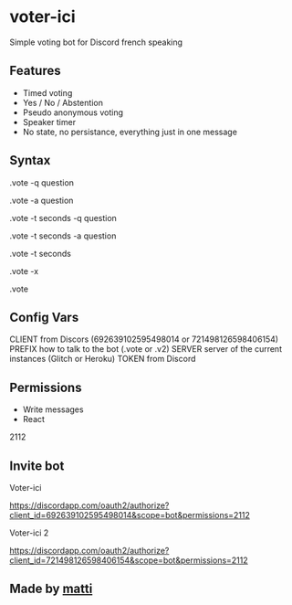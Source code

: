 # voter-ici

Simple voting bot for Discord french speaking

## Features

- Timed voting
- Yes / No / Abstention
- Pseudo anonymous voting
- Speaker timer
- No state, no persistance, everything just in one message

## Syntax

.vote -q question

.vote -a question

.vote -t seconds -q question

.vote -t seconds -a question

.vote -t seconds

.vote -x

.vote 

## Config Vars 

CLIENT from Discors (692639102595498014 or 721498126598406154)
PREFIX how to talk to the bot (.vote or .v2)
SERVER server of the current instances (Glitch or Heroku)
TOKEN from Discord

## Permissions

- Write messages
- React

2112

## Invite bot

Voter-ici

https://discordapp.com/oauth2/authorize?client_id=692639102595498014&scope=bot&permissions=2112

Voter-ici 2 

https://discordapp.com/oauth2/authorize?client_id=721498126598406154&scope=bot&permissions=2112


## Made by [matti](https://www.belle-nuit.com)
